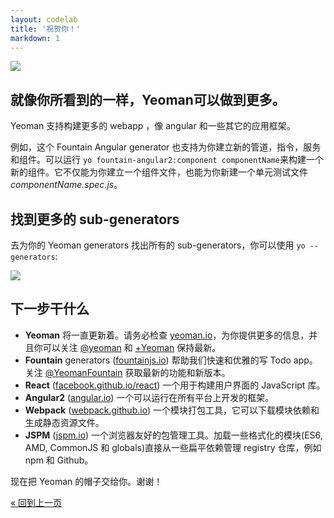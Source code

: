 ```yaml
---
layout: codelab
title: '祝贺你！'
markdown: 1
---
```


<div class="mast-holder">
  <img src="/assets/img/yeoman-003.png">
</div>

## 就像你所看到的一样，Yeoman可以做到更多。

Yeoman 支持构建更多的 webapp ，像 angular 和一些其它的应用框架。

例如，这个 Fountain Angular generator 也支持为你建立新的管道，指令，服务和组件。可以运行 `yo fountain-angular2:component componentName`来构建一个新的组件。它不仅能为你建立一个组件文件，也能为你新建一个单元测试文件 *componentName.spec.js*。

<div class="note tip">

  <h2>找到更多的 sub-generators</h2>

  <p>去为你的 Yeoman generators 找出所有的 sub-generators，你可以使用 <code>yo --generators</code>:</p>

  <img src="/assets/img/codelab/09_list_sub-generators.png">

</div>

## 下一步干什么

* **Yeoman** 将一直更新着。请务必检查 [yeoman.io](http://yeoman.io)，为你提供更多的信息，并且你可以关注 [@yeoman](https://twitter.com/yeoman) 和 [+Yeoman](https://plus.google.com/101063139999404044459/posts) 保持最新。
* **Fountain** generators ([fountainjs.io](http://fountainjs.io)) 帮助我们快速和优雅的写 Todo app。 关注 [@YeomanFountain](https://twitter.com/yeomanfountain) 获取最新的功能和新版本。
* **React** ([facebook.github.io/react](https://facebook.github.io/react/)) 一个用于构建用户界面的 JavaScript 库。
* **Angular2** ([angular.io](https://angular.io/)) 一个可以运行在所有平台上开发的框架。
* **Webpack** ([webpack.github.io](https://webpack.github.io/)) 一个模块打包工具，它可以下载模块依赖和生成静态资源文件。
* **JSPM** ([jspm.io](http://jspm.io/)) 一个浏览器友好的包管理工具。加载一些格式化的模块(ES6, AMD, CommonJS 和 globals)直接从一些扁平依赖管理 registry 仓库，例如 npm 和 Github。

现在把 Yeoman 的帽子交给你。谢谢！

<p class="codelab-paging">
  <a href="index.html#toc">&laquo; 回到上一页</a>
</p>
